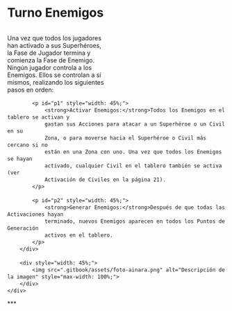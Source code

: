 # Turno Enemigos
<!DOCTYPE html>
<html lang="en">
<head>
    <meta charset="UTF-8">
    <meta name="viewport" content="width=device-width, initial-scale=1.0">
    <title>Document</title>
</head>
<body>
    <div style="display: flex; justify-content: space-between;">
        <div id="ps3">
            <p id="p" style="width: 45%;">
                Una vez que todos los jugadores han activado a sus Superhéroes, 
                la Fase de Jugador termina y comienza la Fase de Enemigo. Ningún 
                jugador controla a los Enemigos. Ellos se controlan a sí mismos, 
                realizando los siguientes pasos en orden:
            </p>    
        
            <p id="p1" style="width: 45%;">    
                <strong>Activar Enemigos:</strong>Todos los Enemigos en el tablero se activan y 
                gastan sus Acciones para atacar a un Superhéroe o un Civil en su 
                Zona, o para moverse hacia el Superhéroe o Civil más cercano si no 
                están en una Zona con uno. Una vez que todos los Enemigos se hayan 
                activado, cualquier Civil en el tablero también se activa (ver 
                Activación de Civiles en la página 21).
            </p>    
        
            <p id="p2" style="width: 45%;">
                <strong>Generar Enemigos:</strong>Después de que todas las Activaciones hayan 
                terminado, nuevos Enemigos aparecen en todos los Puntos de Generación 
                activos en el tablero.
            </p>
        </div>
    
        <div style="width: 45%;">
            <img src=".gitbook/assets/foto-ainara.png" alt="Descripción de la imagen" style="max-width: 100%;">
        </div>
    </div>
</body>
</html>
***
